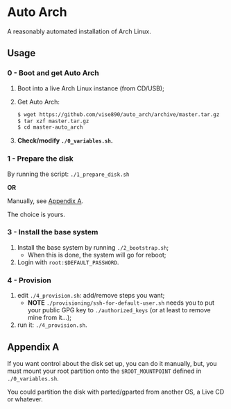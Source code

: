 # Auto Arch

A reasonably automated installation of Arch Linux.

## Usage

### 0 - Boot and get Auto Arch

1. Boot into a live Arch Linux instance (from CD/USB);

2. Get Auto Arch:

   ```bash
   $ wget https://github.com/vise890/auto_arch/archive/master.tar.gz
   $ tar xzf master.tar.gz
   $ cd master-auto_arch
   ```
3. **Check/modify `./0_variables.sh`.**


### 1 - Prepare the disk

By running the script: `./1_prepare_disk.sh`

**OR**

Manually, see [Appendix A](#appendix-a).

The choice is yours.


### 3 - Install the base system

1. Install the base system by running `./2_bootstrap.sh`;
   - When this is done, the system will go for reboot;
2. Login with `root:$DEFAULT_PASSWORD`.


### 4 - Provision

1. edit `./4_provision.sh`: add/remove steps you want;
   - **NOTE** `./provisioning/ssh-for-default-user.sh` needs you to put your
     public GPG key to `./authorized_keys` (or at least to remove mine from
     it...);
2. run it: `./4_provision.sh`.


## Appendix A

If you want control about the disk set up, you can do it manually, but, you
must mount your root partition onto the `$ROOT_MOUNTPOINT` defined in
`./0_variables.sh`.

You could partition the disk with parted/gparted from another OS, a Live CD or
whatever.
